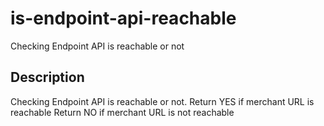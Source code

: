 # is-endpoint-api-reachable

Checking Endpoint API is reachable or not

## Description

Checking Endpoint API is reachable or not.
Return YES if merchant URL is reachable
Return NO if merchant URL is not reachable
